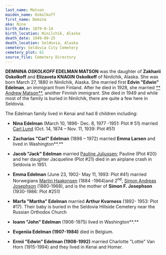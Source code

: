```yaml
---
last_name: Matson
maiden_name: Oskolkoff
first_name: Demina
aka: Nina
birth_date: 1879-0-14
birth_location: Ninilchik, Alaska
death_date: 1949-09-25
death_location: Seldovia, Alaska
cemetery: Seldovia City Cemetery
cemetery_plot: 61
source_file: Cemetery Directory
---
```



**DEMNINA *OSKOLKOFF* EDELMAN MATSON** was the daughter of **Zakharii Oskolkoff** and **Elizaveta
KNAGIN Oskolkoff** of Ninilchik, Alaska. She was born March 27, 1880 in Ninilchik, Alaska. She married first **Edvin
"Edwin" Edelman**, an immigrant from Finland. After he died in 1928, she
married [** Andrew Matson**](./Matson_Andrew_Andy.md), another
Finnish immigrant. She died in 1949 and while most of the family is
buried in Ninilchik, there are quite a few here in Seldovia.

The Edelman family lived in Kenai and had 8 children including:

  - **Nina Edelman** (March 10, 1896- Dec. 8, 1977 -1951: Plot \# 51)
    married [Carl Lund](./Lund_Carl_John.md)
    (Oct. 14, 1874 – Nov. 11, 1939: Plot \#51)

  - **Zacharias "Carl" Edelman** (1898 – 1972) married **Emma Larsen**
    and lived in Washington**.**

  - **Jacob "Jack" Edelman** married [Pauline Juliussen](Edelman.md);
    Pauline (Plot \#20) and her daughter Jacqueline (Plot \#21) died in
    an airplane crash in Seldovia in 1951.

  - **Emma Edelman** (June 23, 1902- May 11, 1993: Plot \#41) married
    Norwegians [Martin Haakonsen](Haakonsen_hogensen_Martin)
(1884 -1964)and
    2<sup>nd</sup>, [Simon Andreas Josephson](../_families/Josefson-Family.md)
    (1880-1968), and is the mother of **Simon F. Josephson** (1930-1986:
    Plot \#251)

  - **Marfa "Martha" Edelman** married **Arthur Kvarness** (1892- 1953:
    Plot \#17). Their baby is buried in the Seldovia Hillside Cemetery
    near the Russian Orthodox Church

  - **Ioann "John" Edelman** (1906-1975) lived in Washington**.**

  - **Evgeniia Edelman (1907-1984)** died in Belgium.

  - **Ermii "Edwin" Edelman (1908-1992)** married Charlotte "Lottie" Van
    Horn (1915-1994) and they lived in Kenai and Homer.

